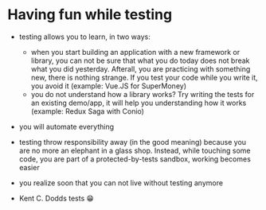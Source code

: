 # Having fun while testing

- testing allows you to learn, in two ways:

  - when you start building an application with a new framework or library, you can not be sure that what you do today does not break what you did yesterday. Afterall, you are practicing with something new, there is nothing strange. If you test your code while you write it, you avoid it (example: Vue.JS for SuperMoney)
  - you do not understand how a library works? Try writing the tests for an existing demo/app, it will help you understanding how it works (example: Redux Saga with Conio)

- you will automate everything

- testing throw responsibility away (in the good meaning) because you are no more an elephant in a glass shop. Instead, while touching some code, you are part of a protected-by-tests sandbox, working becomes easier

- you realize soon that you can not live without testing anymore

- Kent C. Dodds tests 😁
